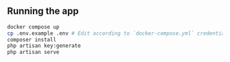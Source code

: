 ## Running the app
```bash
docker compose up
cp .env.example .env # Edit according to `docker-compose.yml` credentials
composer install
php artisan key:generate
php artisan serve
```
